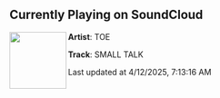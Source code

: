 ## Currently Playing on SoundCloud

[<img align="left" width="100" src="https://i1.sndcdn.com/artworks-ywgLtzeNDONP20En-Mx4z4g-t500x500.png">](https://soundcloud.com/badmouthrecs/small-talk)

**Artist**: TOE 

**Track**: SMALL TALK

Last updated at 4/12/2025, 7:13:16 AM
